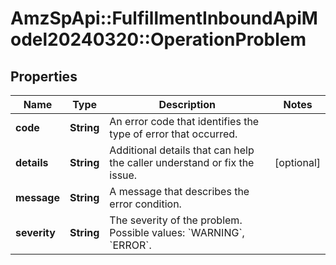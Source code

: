 # AmzSpApi::FulfillmentInboundApiModel20240320::OperationProblem

## Properties
Name | Type | Description | Notes
------------ | ------------- | ------------- | -------------
**code** | **String** | An error code that identifies the type of error that occurred. | 
**details** | **String** | Additional details that can help the caller understand or fix the issue. | [optional] 
**message** | **String** | A message that describes the error condition. | 
**severity** | **String** | The severity of the problem. Possible values: &#x60;WARNING&#x60;, &#x60;ERROR&#x60;. | 

